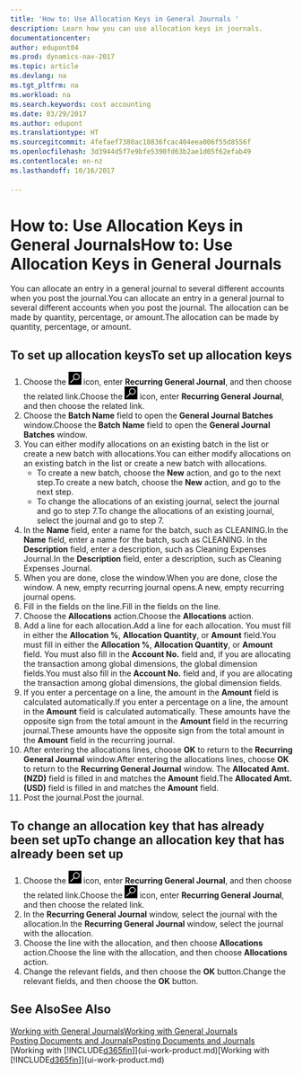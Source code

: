 ```yaml
---
title: 'How to: Use Allocation Keys in General Journals '
description: Learn how you can use allocation keys in journals.
documentationcenter: 
author: edupont04
ms.prod: dynamics-nav-2017
ms.topic: article
ms.devlang: na
ms.tgt_pltfrm: na
ms.workload: na
ms.search.keywords: cost accounting
ms.date: 03/29/2017
ms.author: edupont
ms.translationtype: HT
ms.sourcegitcommit: 4fefaef7380ac10836fcac404eea006f55d8556f
ms.openlocfilehash: 3d3944d5f7e9bfe5390fd63b2ae1d05f62efab49
ms.contentlocale: en-nz
ms.lasthandoff: 10/16/2017

---
```

# <a name="how-to-use-allocation-keys-in-general-journals"></a><span data-ttu-id="3462b-103">How to: Use Allocation Keys in General Journals</span><span class="sxs-lookup"><span data-stu-id="3462b-103">How to: Use Allocation Keys in General Journals</span></span>
<span data-ttu-id="3462b-104">You can allocate an entry in a general journal to several different accounts when you post the journal.</span><span class="sxs-lookup"><span data-stu-id="3462b-104">You can allocate an entry in a general journal to several different accounts when you post the journal.</span></span> <span data-ttu-id="3462b-105">The allocation can be made by quantity, percentage, or amount.</span><span class="sxs-lookup"><span data-stu-id="3462b-105">The allocation can be made by quantity, percentage, or amount.</span></span>

## <a name="to-set-up-allocation-keys"></a><span data-ttu-id="3462b-106">To set up allocation keys</span><span class="sxs-lookup"><span data-stu-id="3462b-106">To set up allocation keys</span></span>
1. <span data-ttu-id="3462b-107">Choose the ![Search for Page or Report](media/ui-search/search_small.png "Search for Page or Report icon") icon, enter **Recurring General Journal**, and then choose the related link.</span><span class="sxs-lookup"><span data-stu-id="3462b-107">Choose the ![Search for Page or Report](media/ui-search/search_small.png "Search for Page or Report icon") icon, enter **Recurring General Journal**, and then choose the related link.</span></span>
2. <span data-ttu-id="3462b-108">Choose the **Batch Name** field to open the **General Journal Batches** window.</span><span class="sxs-lookup"><span data-stu-id="3462b-108">Choose the **Batch Name** field to open the **General Journal Batches** window.</span></span>
3. <span data-ttu-id="3462b-109">You can either modify allocations on an existing batch in the list or create a new batch with allocations.</span><span class="sxs-lookup"><span data-stu-id="3462b-109">You can either modify allocations on an existing batch in the list or create a new batch with allocations.</span></span>
   * <span data-ttu-id="3462b-110">To create a new batch, choose the **New** action, and go to the next step.</span><span class="sxs-lookup"><span data-stu-id="3462b-110">To create a new batch, choose the **New** action, and go to the next step.</span></span>
   * <span data-ttu-id="3462b-111">To change the allocations of an existing journal, select the journal and go to step 7.</span><span class="sxs-lookup"><span data-stu-id="3462b-111">To change the allocations of an existing journal, select the journal and go to step 7.</span></span>    
4. <span data-ttu-id="3462b-112">In the **Name** field, enter a name for the batch, such as CLEANING.</span><span class="sxs-lookup"><span data-stu-id="3462b-112">In the **Name** field, enter a name for the batch, such as CLEANING.</span></span> <span data-ttu-id="3462b-113">In the **Description** field, enter a description, such as Cleaning Expenses Journal.</span><span class="sxs-lookup"><span data-stu-id="3462b-113">In the **Description** field, enter a description, such as Cleaning Expenses Journal.</span></span>
5. <span data-ttu-id="3462b-114">When you are done, close the window.</span><span class="sxs-lookup"><span data-stu-id="3462b-114">When you are done, close the window.</span></span> <span data-ttu-id="3462b-115">A new, empty recurring journal opens.</span><span class="sxs-lookup"><span data-stu-id="3462b-115">A new, empty recurring journal opens.</span></span>
6. <span data-ttu-id="3462b-116">Fill in the fields on the line.</span><span class="sxs-lookup"><span data-stu-id="3462b-116">Fill in the fields on the line.</span></span>
7. <span data-ttu-id="3462b-117">Choose the **Allocations** action.</span><span class="sxs-lookup"><span data-stu-id="3462b-117">Choose the **Allocations** action.</span></span>
8. <span data-ttu-id="3462b-118">Add a line for each allocation.</span><span class="sxs-lookup"><span data-stu-id="3462b-118">Add a line for each allocation.</span></span> <span data-ttu-id="3462b-119">You must fill in either the **Allocation %**, **Allocation Quantity**, or **Amount** field.</span><span class="sxs-lookup"><span data-stu-id="3462b-119">You must fill in either the **Allocation %**, **Allocation Quantity**, or **Amount** field.</span></span> <span data-ttu-id="3462b-120">You must also fill in the **Account No.** field and, if you are allocating the transaction among global dimensions, the global dimension fields.</span><span class="sxs-lookup"><span data-stu-id="3462b-120">You must also fill in the **Account No.** field and, if you are allocating the transaction among global dimensions, the global dimension fields.</span></span>
9. <span data-ttu-id="3462b-121">If you enter a percentage on a line, the amount in the **Amount** field is calculated automatically.</span><span class="sxs-lookup"><span data-stu-id="3462b-121">If you enter a percentage on a line, the amount in the **Amount** field is calculated automatically.</span></span> <span data-ttu-id="3462b-122">These amounts have the opposite sign from the total amount in the **Amount** field in the recurring journal.</span><span class="sxs-lookup"><span data-stu-id="3462b-122">These amounts have the opposite sign from the total amount in the **Amount** field in the recurring journal.</span></span>
10. <span data-ttu-id="3462b-123">After entering the allocations lines, choose **OK** to return to the **Recurring General Journal** window.</span><span class="sxs-lookup"><span data-stu-id="3462b-123">After entering the allocations lines, choose **OK** to return to the **Recurring General Journal** window.</span></span> <span data-ttu-id="3462b-124">The **Allocated Amt. (NZD)** field is filled in and matches the **Amount** field.</span><span class="sxs-lookup"><span data-stu-id="3462b-124">The **Allocated Amt. (USD)** field is filled in and matches the **Amount** field.</span></span>
11. <span data-ttu-id="3462b-125">Post the journal.</span><span class="sxs-lookup"><span data-stu-id="3462b-125">Post the journal.</span></span>

## <a name="to-change-an-allocation-key-that-has-already-been-set-up"></a><span data-ttu-id="3462b-126">To change an allocation key that has already been set up</span><span class="sxs-lookup"><span data-stu-id="3462b-126">To change an allocation key that has already been set up</span></span>
1. <span data-ttu-id="3462b-127">Choose the ![Search for Page or Report](media/ui-search/search_small.png "Search for Page or Report icon") icon, enter **Recurring General Journal**, and then choose the related link.</span><span class="sxs-lookup"><span data-stu-id="3462b-127">Choose the ![Search for Page or Report](media/ui-search/search_small.png "Search for Page or Report icon") icon, enter **Recurring General Journal**, and then choose the related link.</span></span>
2. <span data-ttu-id="3462b-128">In the **Recurring General Journal** window, select the journal with the allocation.</span><span class="sxs-lookup"><span data-stu-id="3462b-128">In the **Recurring General Journal** window, select the journal with the allocation.</span></span>
3. <span data-ttu-id="3462b-129">Choose the line with the allocation, and then choose **Allocations** action.</span><span class="sxs-lookup"><span data-stu-id="3462b-129">Choose the line with the allocation, and then choose **Allocations** action.</span></span>
4. <span data-ttu-id="3462b-130">Change the relevant fields, and then choose the **OK** button.</span><span class="sxs-lookup"><span data-stu-id="3462b-130">Change the relevant fields, and then choose the **OK** button.</span></span>

## <a name="see-also"></a><span data-ttu-id="3462b-131">See Also</span><span class="sxs-lookup"><span data-stu-id="3462b-131">See Also</span></span>
[<span data-ttu-id="3462b-132">Working with General Journals</span><span class="sxs-lookup"><span data-stu-id="3462b-132">Working with General Journals</span></span>](ui-work-general-journals.md)  
[<span data-ttu-id="3462b-133">Posting Documents and Journals</span><span class="sxs-lookup"><span data-stu-id="3462b-133">Posting Documents and Journals</span></span>](ui-post-documents-journals.md)  
<span data-ttu-id="3462b-134">[Working with [!INCLUDE[d365fin](includes/d365fin_md.md)]](ui-work-product.md)</span><span class="sxs-lookup"><span data-stu-id="3462b-134">[Working with [!INCLUDE[d365fin](includes/d365fin_md.md)]](ui-work-product.md)</span></span>

